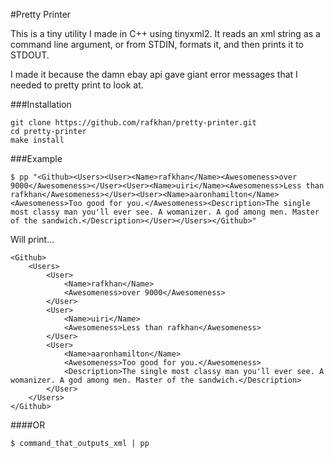 #Pretty Printer

This is a tiny utility I made in C++ using tinyxml2. It reads an xml string as a command line argument, or from STDIN, formats it, and then prints it to STDOUT.

I made it because the damn ebay api gave giant error messages that I needed to pretty print to look at.

###Installation
```
git clone https://github.com/rafkhan/pretty-printer.git
cd pretty-printer
make install
```

###Example
```
$ pp "<Github><Users><User><Name>rafkhan</Name><Awesomeness>over 9000</Awesomeness></User><User><Name>uiri</Name><Awesomeness>Less than rafkhan</Awesomeness></User><User><Name>aaronhamilton</Name><Awesomeness>Too good for you.</Awesomeness><Description>The single most classy man you'll ever see. A womanizer. A god among men. Master of the sandwich.</Description></User></Users></Github>"
```

Will print...

```
<Github>
    <Users>
        <User>
            <Name>rafkhan</Name>
            <Awesomeness>over 9000</Awesomeness>
        </User>
        <User>
            <Name>uiri</Name>
            <Awesomeness>Less than rafkhan</Awesomeness>
        </User>
        <User>
            <Name>aaronhamilton</Name>
            <Awesomeness>Too good for you.</Awesomeness>
            <Description>The single most classy man you'll ever see. A womanizer. A god among men. Master of the sandwich.</Description>
        </User>
    </Users>
</Github>
```

####OR

```$ command_that_outputs_xml | pp```
